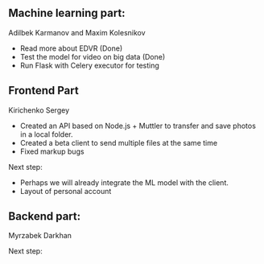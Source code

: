 ## Machine learning part:
Adilbek Karmanov and Maxim Kolesnikov
- Read more about EDVR (Done)
- Test the model for video on big data (Done)
- Run Flask with Celery executor for testing


## Frontend Part
Kirichenko Sergey
- Created an API based on Node.js + Muttler to transfer and save photos in a local folder.
- Created a beta client to send multiple files at the same time
- Fixed markup bugs

Next step:
- Perhaps we will already integrate the ML model with the client.
- Layout of personal account



## Backend part:
Myrzabek Darkhan

Next step:
